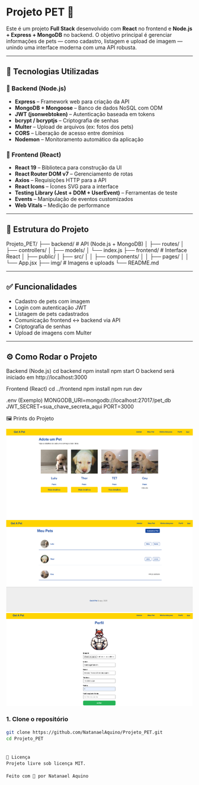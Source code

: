# Projeto PET 🐾

Este é um projeto **Full Stack** desenvolvido com **React** no frontend e **Node.js + Express + MongoDB** no backend. O objetivo principal é gerenciar informações de pets — como cadastro, listagem e upload de imagem — unindo uma interface moderna com uma API robusta.

---

## 🚀 Tecnologias Utilizadas

### 🧠 Backend (Node.js)
- **Express** – Framework web para criação da API
- **MongoDB + Mongoose** – Banco de dados NoSQL com ODM
- **JWT (jsonwebtoken)** – Autenticação baseada em tokens
- **bcrypt / bcryptjs** – Criptografia de senhas
- **Multer** – Upload de arquivos (ex: fotos dos pets)
- **CORS** – Liberação de acesso entre domínios
- **Nodemon** – Monitoramento automático da aplicação

### 🎨 Frontend (React)
- **React 19** – Biblioteca para construção da UI
- **React Router DOM v7** – Gerenciamento de rotas
- **Axios** – Requisições HTTP para a API
- **React Icons** – Ícones SVG para a interface
- **Testing Library (Jest + DOM + UserEvent)** – Ferramentas de teste
- **Events** – Manipulação de eventos customizados
- **Web Vitals** – Medição de performance

---

## 📁 Estrutura do Projeto

Projeto_PET/ ├── backend/ # API (Node.js + MongoDB) │ ├── routes/ │ ├── controllers/ │ ├── models/ │ └── index.js ├── frontend/ # Interface React │ ├── public/ │ ├── src/ │ │ ├── components/ │ │ ├── pages/ │ │ └── App.jsx ├── img/ # Imagens e uploads └── README.md

---

## ✅ Funcionalidades

- Cadastro de pets com imagem
- Login com autenticação JWT
- Listagem de pets cadastrados
- Comunicação frontend <-> backend via API
- Criptografia de senhas
- Upload de imagens com Multer

---

## ⚙️ Como Rodar o Projeto

Backend (Node.js)
cd backend
npm install
npm start
O backend será iniciado em http://localhost:3000

Frontend (React)
cd ../frontend
npm install
npm run dev


.env (Exemplo)
MONGODB_URI=mongodb://localhost:27017/pet_db
JWT_SECRET=sua_chave_secreta_aqui
PORT=3000

🖼️ Prints do Projeto 

![alt text](image.png)
![alt text](image-1.png)
![alt text](image-2.png)
### 1. Clone o repositório

```bash
git clone https://github.com/NatanaelAquino/Projeto_PET.git
cd Projeto_PET


📄 Licença
Projeto livre sob licença MIT.

Feito com 💙 por Natanael Aquino
